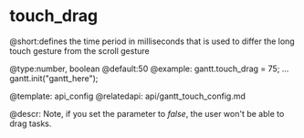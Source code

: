touch_drag
=============
@short:defines the time period in milliseconds that is used to differ the long touch gesture from the scroll gesture
	
@type:number, boolean
@default:50
@example:
gantt.touch_drag = 75;
...
gantt.init("gantt_here");


@template:	api_config
@relatedapi:
	api/gantt_touch_config.md
    
@descr:
Note, if you set the parameter to *false*, the user won't be able to drag tasks.
